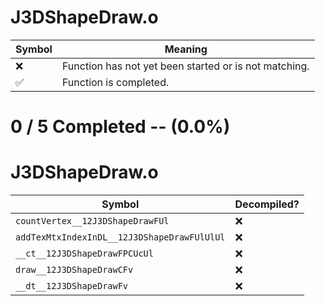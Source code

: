 # J3DShapeDraw.o
| Symbol | Meaning 
| ------------- | ------------- 
| :x: | Function has not yet been started or is not matching. 
| :white_check_mark: | Function is completed. 


# 0 / 5 Completed -- (0.0%)
# J3DShapeDraw.o
| Symbol | Decompiled? |
| ------------- | ------------- |
| `countVertex__12J3DShapeDrawFUl` | :x: |
| `addTexMtxIndexInDL__12J3DShapeDrawFUlUlUl` | :x: |
| `__ct__12J3DShapeDrawFPCUcUl` | :x: |
| `draw__12J3DShapeDrawCFv` | :x: |
| `__dt__12J3DShapeDrawFv` | :x: |
